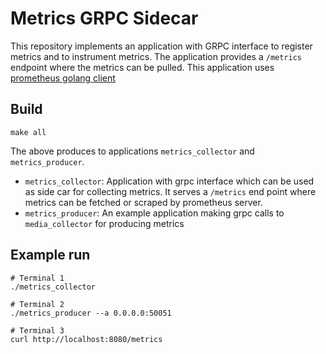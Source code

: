 
# Metrics GRPC Sidecar

This repository implements an application with GRPC interface to register 
metrics and to instrument metrics. The application provides a `/metrics` 
endpoint where the metrics can be pulled. This application uses
 [prometheus golang client](https://pkg.go.dev/github.com/prometheus/client_golang/prometheus#section-readme)


## Build

```make all```

The above produces to applications `metrics_collector` and `metrics_producer`. 

- `metrics_collector`: Application with grpc interface which can be used as side car for collecting metrics. It serves a `/metrics` end point where metrics can be fetched or scraped by prometheus server.
- `metrics_producer`: An example application making grpc calls to `media_collector` for producing metrics

## Example run

```
# Terminal 1
./metrics_collector

# Terminal 2
./metrics_producer --a 0.0.0.0:50051

# Terminal 3
curl http://localhost:8080/metrics
```
 


